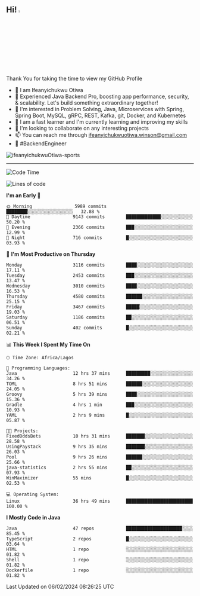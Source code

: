 <!-- BLOG-POST-LIST:START --><!-- BLOG-POST-LIST:END -->

## Hi! <img src="https://media.giphy.com/media/hvRJCLFzcasrR4ia7z/giphy.gif" width="4%"> 

Thank You for taking the time to view my GitHub Profile

- 👋 I am Ifeanyichukwu Otiwa
- 🚀 Experienced Java Backend Pro, boosting app performance, security, & scalability. Let's build something extraordinary together!
- 👀 I'm interested in Problem Solving, Java, Microservices with Spring, Spring Boot, MySQL, gRPC, REST, Kafka, git, Docker, and Kubernetes
- 🌱 I am a fast learner and I'm currently learning and improving my skills
- 💞️ I'm looking to collaborate on any interesting projects
- 📫 You can reach me through ifeanyichukwuotiwa.winson@gmail.com
- 🚀 #BackendEngineer

<p align="left" marginTop="10px"> <img src="https://komarev.com/ghpvc/?username=ifeanyichukwuOtiwa-sports&label=Profile%20views&color=0e75b6&style=for-the-badge" alt="ifeanyichukwuOtiwa-sports" /> </p>

***

<!--START_SECTION:waka-->
![Code Time](http://img.shields.io/badge/Code%20Time-2%2C215%20hrs%2055%20mins-blue)

![Lines of code](https://img.shields.io/badge/From%20Hello%20World%20I%27ve%20Written-5.2%20million%20lines%20of%20code-blue)

**I'm an Early 🐤** 

```text
🌞 Morning                5989 commits        ████████░░░░░░░░░░░░░░░░░   32.88 % 
🌆 Daytime                9143 commits        █████████████░░░░░░░░░░░░   50.20 % 
🌃 Evening                2366 commits        ███░░░░░░░░░░░░░░░░░░░░░░   12.99 % 
🌙 Night                  716 commits         █░░░░░░░░░░░░░░░░░░░░░░░░   03.93 % 
```
📅 **I'm Most Productive on Thursday** 

```text
Monday                   3116 commits        ████░░░░░░░░░░░░░░░░░░░░░   17.11 % 
Tuesday                  2453 commits        ███░░░░░░░░░░░░░░░░░░░░░░   13.47 % 
Wednesday                3010 commits        ████░░░░░░░░░░░░░░░░░░░░░   16.53 % 
Thursday                 4580 commits        ██████░░░░░░░░░░░░░░░░░░░   25.15 % 
Friday                   3467 commits        █████░░░░░░░░░░░░░░░░░░░░   19.03 % 
Saturday                 1186 commits        ██░░░░░░░░░░░░░░░░░░░░░░░   06.51 % 
Sunday                   402 commits         █░░░░░░░░░░░░░░░░░░░░░░░░   02.21 % 
```


📊 **This Week I Spent My Time On** 

```text
🕑︎ Time Zone: Africa/Lagos

💬 Programming Languages: 
Java                     12 hrs 37 mins      █████████░░░░░░░░░░░░░░░░   34.26 % 
TOML                     8 hrs 51 mins       ██████░░░░░░░░░░░░░░░░░░░   24.05 % 
Groovy                   5 hrs 39 mins       ████░░░░░░░░░░░░░░░░░░░░░   15.36 % 
Gradle                   4 hrs 1 min         ███░░░░░░░░░░░░░░░░░░░░░░   10.93 % 
YAML                     2 hrs 9 mins        █░░░░░░░░░░░░░░░░░░░░░░░░   05.87 % 

🐱‍💻 Projects: 
FixedOddsBets            10 hrs 31 mins      ███████░░░░░░░░░░░░░░░░░░   28.58 % 
UsingPaystack            9 hrs 35 mins       ███████░░░░░░░░░░░░░░░░░░   26.03 % 
Pool                     9 hrs 26 mins       ██████░░░░░░░░░░░░░░░░░░░   25.66 % 
java-statistics          2 hrs 55 mins       ██░░░░░░░░░░░░░░░░░░░░░░░   07.93 % 
WinMaximizer             55 mins             █░░░░░░░░░░░░░░░░░░░░░░░░   02.53 % 

💻 Operating System: 
Linux                    36 hrs 49 mins      █████████████████████████   100.00 % 
```

**I Mostly Code in Java** 

```text
Java                     47 repos            █████████████████████░░░░   85.45 % 
TypeScript               2 repos             █░░░░░░░░░░░░░░░░░░░░░░░░   03.64 % 
HTML                     1 repo              ░░░░░░░░░░░░░░░░░░░░░░░░░   01.82 % 
Shell                    1 repo              ░░░░░░░░░░░░░░░░░░░░░░░░░   01.82 % 
Dockerfile               1 repo              ░░░░░░░░░░░░░░░░░░░░░░░░░   01.82 % 
```




 Last Updated on 06/02/2024 08:26:25 UTC
<!--END_SECTION:waka-->

<!--
<p align="center">
![trophy](https://github-profile-trophy.vercel.app/?username=ifeanyichukwuOtiwa-sports&theme=onedark) (https://github.com/ryo-ma/github-profile-trophy)
</p>
-->

<!---
ifeanyi-otiwa/ifeanyi-otiwa is a ✨ special ✨ repository because its `README.md` (this file) appears on your GitHub profile.
You can click the Preview link to take a look at your changes.
--->
